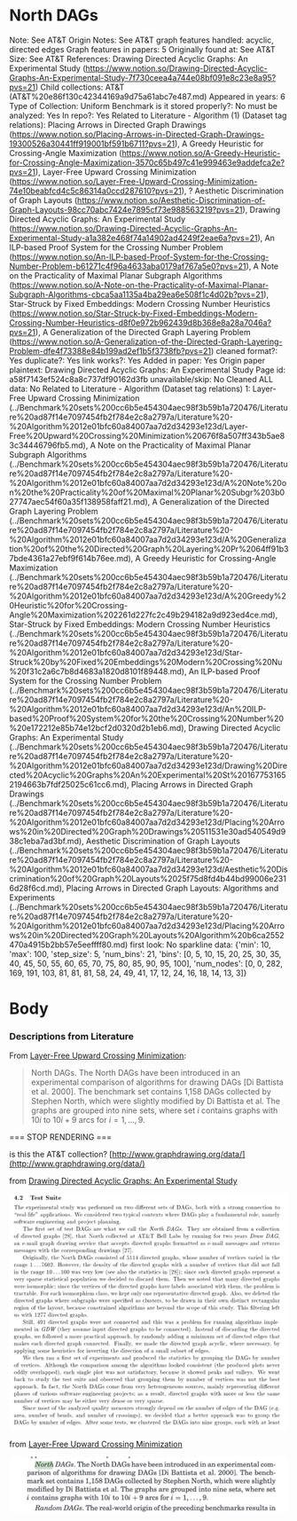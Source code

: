 # North DAGs

Note: See AT&T
Origin Notes: See AT&T
graph features handled: acyclic, directed edges
Graph features in papers: 5
Originally found at: See AT&T
Size: See AT&T
References: Drawing Directed Acyclic Graphs: An Experimental Study (https://www.notion.so/Drawing-Directed-Acyclic-Graphs-An-Experimental-Study-7f730ceea4a744e08bf091e8c23e8a95?pvs=21)
Child collections: AT&T (AT&T%20e86f130c42344169a9d75a61abc7e487.md)
Appeared in years: 6
Type of Collection: Uniform Benchmark
is it stored properly?: No
must be analyzed: Yes
In repo?: Yes
Related to Literature - Algorithm (1) (Dataset tag relations): Placing Arrows in Directed Graph Drawings (https://www.notion.so/Placing-Arrows-in-Directed-Graph-Drawings-19300526a30441ff919001bf591b6711?pvs=21), A Greedy Heuristic for Crossing-Angle Maximization (https://www.notion.so/A-Greedy-Heuristic-for-Crossing-Angle-Maximization-3570c65b497c41e999463e9addefca2e?pvs=21), Layer-Free Upward Crossing Minimization (https://www.notion.so/Layer-Free-Upward-Crossing-Minimization-74e10beabfcd4c5c86314a0ccd287610?pvs=21), ? Aesthetic Discrimination of Graph Layouts (https://www.notion.so/Aesthetic-Discrimination-of-Graph-Layouts-98cc70abc7424e7895cf73e988563219?pvs=21), Drawing Directed Acyclic Graphs: An Experimental Study (https://www.notion.so/Drawing-Directed-Acyclic-Graphs-An-Experimental-Study-a1a382e468f74a14902ad4249f2eae6a?pvs=21), An ILP-based Proof System for the Crossing
Number Problem (https://www.notion.so/An-ILP-based-Proof-System-for-the-Crossing-Number-Problem-b61271c4f96a4633aba0179af767a5e0?pvs=21), A Note on the Practicality of Maximal Planar Subgraph Algorithms (https://www.notion.so/A-Note-on-the-Practicality-of-Maximal-Planar-Subgraph-Algorithms-cbca5aa1135a4ba29ea6e508f1c4d02b?pvs=21), Star-Struck by Fixed Embeddings:
Modern Crossing Number Heuristics (https://www.notion.so/Star-Struck-by-Fixed-Embeddings-Modern-Crossing-Number-Heuristics-d8f0e972b962439d8b368e8a28a7046a?pvs=21), A Generalization of the Directed Graph Layering Problem (https://www.notion.so/A-Generalization-of-the-Directed-Graph-Layering-Problem-dfe4f73388e84b199ad2ef1b5f3738fb?pvs=21)
cleaned format?: Yes
duplicate?: Yes
link works?: Yes
Added in paper: Yes
Origin paper plaintext: Drawing Directed Acyclic Graphs: An Experimental Study
Page id: a58f7143ef524c8a8c737df90162d3fb
unavailable/skip: No
Cleaned ALL data: No
Related to Literature - Algorithm (Dataset tag relations) 1: Layer-Free Upward Crossing Minimization (../Benchmark%20sets%200cc6b5e454304aec98f3b59b1a720476/Literature%20ad87f14e7097454fb2f784e2c8a2797a/Literature%20-%20Algorithm%2012e01bfc60a84007aa7d2d34293e123d/Layer-Free%20Upward%20Crossing%20Minimization%20676f8a507ff343b5ae83c34446796fb5.md), A Note on the Practicality of Maximal Planar Subgraph Algorithms (../Benchmark%20sets%200cc6b5e454304aec98f3b59b1a720476/Literature%20ad87f14e7097454fb2f784e2c8a2797a/Literature%20-%20Algorithm%2012e01bfc60a84007aa7d2d34293e123d/A%20Note%20on%20the%20Practicality%20of%20Maximal%20Planar%20Subgr%203b027747aec54f60a35f138958faff21.md), A Generalization of the Directed Graph Layering Problem (../Benchmark%20sets%200cc6b5e454304aec98f3b59b1a720476/Literature%20ad87f14e7097454fb2f784e2c8a2797a/Literature%20-%20Algorithm%2012e01bfc60a84007aa7d2d34293e123d/A%20Generalization%20of%20the%20Directed%20Graph%20Layering%20Pr%2064ff91b37bde4361a27ebf9f614b76ee.md), A Greedy Heuristic for Crossing-Angle Maximization (../Benchmark%20sets%200cc6b5e454304aec98f3b59b1a720476/Literature%20ad87f14e7097454fb2f784e2c8a2797a/Literature%20-%20Algorithm%2012e01bfc60a84007aa7d2d34293e123d/A%20Greedy%20Heuristic%20for%20Crossing-Angle%20Maximization%202261d227fc2c49b294182a9d923ed4ce.md), Star-Struck by Fixed Embeddings:
Modern Crossing Number Heuristics (../Benchmark%20sets%200cc6b5e454304aec98f3b59b1a720476/Literature%20ad87f14e7097454fb2f784e2c8a2797a/Literature%20-%20Algorithm%2012e01bfc60a84007aa7d2d34293e123d/Star-Struck%20by%20Fixed%20Embeddings%20Modern%20Crossing%20Nu%20f31c2a6c7b8d4683a1820d8101f89448.md), An ILP-based Proof System for the Crossing
Number Problem (../Benchmark%20sets%200cc6b5e454304aec98f3b59b1a720476/Literature%20ad87f14e7097454fb2f784e2c8a2797a/Literature%20-%20Algorithm%2012e01bfc60a84007aa7d2d34293e123d/An%20ILP-based%20Proof%20System%20for%20the%20Crossing%20Number%20%20e172212e85b74e12bcf2d0320d2b1eb6.md), Drawing Directed Acyclic Graphs: An Experimental Study (../Benchmark%20sets%200cc6b5e454304aec98f3b59b1a720476/Literature%20ad87f14e7097454fb2f784e2c8a2797a/Literature%20-%20Algorithm%2012e01bfc60a84007aa7d2d34293e123d/Drawing%20Directed%20Acyclic%20Graphs%20An%20Experimental%20St%201677531652194663b7fdf25025c61cc6.md), Placing Arrows in Directed Graph Drawings (../Benchmark%20sets%200cc6b5e454304aec98f3b59b1a720476/Literature%20ad87f14e7097454fb2f784e2c8a2797a/Literature%20-%20Algorithm%2012e01bfc60a84007aa7d2d34293e123d/Placing%20Arrows%20in%20Directed%20Graph%20Drawings%20511531e30ad540549d938c1eba7ad3bf.md), Aesthetic Discrimination of Graph Layouts (../Benchmark%20sets%200cc6b5e454304aec98f3b59b1a720476/Literature%20ad87f14e7097454fb2f784e2c8a2797a/Literature%20-%20Algorithm%2012e01bfc60a84007aa7d2d34293e123d/Aesthetic%20Discrimination%20of%20Graph%20Layouts%2025f75d8fd4b44bd99006e2316d28f6cd.md), Placing Arrows in Directed Graph Layouts: Algorithms and Experiments (../Benchmark%20sets%200cc6b5e454304aec98f3b59b1a720476/Literature%20ad87f14e7097454fb2f784e2c8a2797a/Literature%20-%20Algorithm%2012e01bfc60a84007aa7d2d34293e123d/Placing%20Arrows%20in%20Directed%20Graph%20Layouts%20Algorithm%20b6ca2552470a4915b2bb57e5eeffff80.md)
first look: No
sparkline data: {'min': 10, 'max': 100, 'step_size': 5, 'num_bins': 21, 'bins': [0, 5, 10, 15, 20, 25, 30, 35, 40, 45, 50, 55, 60, 65, 70, 75, 80, 85, 90, 95, 100], 'num_nodes': [0, 0, 282, 169, 191, 103, 81, 81, 81, 58, 24, 49, 41, 17, 12, 24, 16, 18, 14, 13, 3]}

# Body

### Descriptions from Literature

From [Layer-Free Upward Crossing Minimization](https://doi.org/10.1145/1671970.1671975):

> North DAGs. The North DAGs have been introduced in an experimental comparison of algorithms for drawing DAGs [Di Battista et al. 2000]. The benchmark set contains 1,158 DAGs collected by Stephen North, which were slightly modified by Di Battista et al. The graphs are grouped into nine sets, where set $i$ contains graphs with $10 i$ to $10 i+9$ arcs for $i=1, \ldots, 9$.
> 

=== STOP RENDERING ===

is this the AT&T collection? [http://www.graphdrawing.org/data/](http://www.graphdrawing.org/data/)

from [Drawing Directed Acyclic Graphs: An Experimental Study](../Benchmark%20sets%200cc6b5e454304aec98f3b59b1a720476/Literature%20ad87f14e7097454fb2f784e2c8a2797a/Literature%20-%20Algorithm%2012e01bfc60a84007aa7d2d34293e123d/Drawing%20Directed%20Acyclic%20Graphs%20An%20Experimental%20St%201677531652194663b7fdf25025c61cc6.md) 

 

![Untitled](North%20DAGs%20a58f7143ef524c8a8c737df90162d3fb/Untitled.png)

from [Layer-Free Upward Crossing Minimization](../Benchmark%20sets%200cc6b5e454304aec98f3b59b1a720476/Literature%20ad87f14e7097454fb2f784e2c8a2797a/Literature%20-%20Algorithm%2012e01bfc60a84007aa7d2d34293e123d/Layer-Free%20Upward%20Crossing%20Minimization%20676f8a507ff343b5ae83c34446796fb5.md) 

![Untitled](North%20DAGs%20a58f7143ef524c8a8c737df90162d3fb/Untitled%201.png)